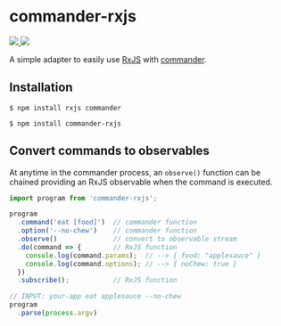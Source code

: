 # commander-rxjs

  <!-- NPM: -->
<a href="https://www.npmjs.com/package/commander-rxjs">
  <img src="https://img.shields.io/npm/v/commander-rxjs.svg?style=flat"/>
  <!-- TravisCI: -->
</a><a href="https://travis-ci.org/nickbreaton/commander-rxjs">
  <img src="https://img.shields.io/travis/nickbreaton/commander-rxjs/master.svg?style=flat"/>
</a>

A simple adapter to easily use [RxJS](https://github.com/ReactiveX/RxJS) with [commander](https://github.com/tj/commander.js).

## Installation

```
$ npm install rxjs commander

$ npm install commander-rxjs
```

## Convert commands to observables

At anytime in the commander process, an `observe()` function can be chained providing an RxJS observable when the command is executed.

```js
import program from 'commander-rxjs';

program
  .command('eat [food]')  // commander function
  .option('--no-chew')    // commander function
  .observe()              // convert to observable stream
  .do(command => {        // RxJS function
    console.log(command.params);  // --> { food: "applesauce" }
    console.log(command.options); // --> { noChew: true }
  })
  .subscribe();           // RxJS function

// INPUT: your-app eat applesauce --no-chew
program
  .parse(process.argv)
```

